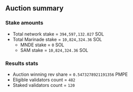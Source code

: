 ## Auction summary

### Stake amounts
- Total network stake = `394,597,132.027` SOL
- Total Marinade stake = `10,824,324.36` SOL
  - MNDE stake = `0` SOL
  - SAM stake = `10,824,324.36` SOL

### Results stats
- Auction winning rev share = `0.5473278921191356` PMPE
- Eligible validators count = `482`
- Staked validators count = `120`
